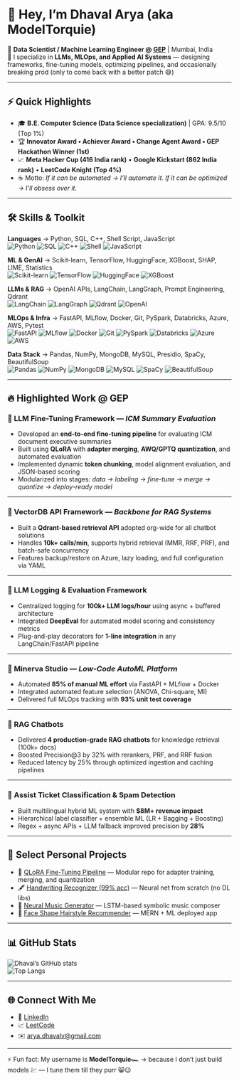 # 👋 Hey, I’m Dhaval Arya (aka ModelTorquie)

📍 **Data Scientist / Machine Learning Engineer @ [GEP](https://www.gep.com)** | Mumbai, India  
🤖 I specialize in **LLMs, MLOps, and Applied AI Systems** — designing frameworks, fine-tuning models, optimizing pipelines, and occasionally breaking prod (only to come back with a better patch 😅)

---

## ⚡ Quick Highlights
- 🎓 **B.E. Computer Science (Data Science specialization)** | GPA: 9.5/10 (Top 1%)  
- 🏆 **Innovator Award • Achiever Award • Change Agent Award • GEP Hackathon Winner (1st)**  
- 📈 **Meta Hacker Cup (416 India rank)** • **Google Kickstart (862 India rank)** • **LeetCode Knight (Top 4%)**  
- ☕ Motto: *If it can be automated → I’ll automate it. If it can be optimized → I’ll obsess over it.*

---

## 🛠️ Skills & Toolkit  

**Languages** → Python, SQL, C++, Shell Script, JavaScript  
![Python](https://img.shields.io/badge/Python-blue?logo=python) ![SQL](https://img.shields.io/badge/SQL-orange?logo=postgresql) ![C++](https://img.shields.io/badge/C++-00599C?logo=cplusplus) ![Shell](https://img.shields.io/badge/Shell_Script-lightgrey?logo=gnu-bash) ![JavaScript](https://img.shields.io/badge/JavaScript-yellow?logo=javascript)

**ML & GenAI** → Scikit-learn, TensorFlow, HuggingFace, XGBoost, SHAP, LIME, Statistics  
![Scikit-learn](https://img.shields.io/badge/Scikit--learn-orange?logo=scikitlearn) ![TensorFlow](https://img.shields.io/badge/TensorFlow-orange?logo=tensorflow) ![HuggingFace](https://img.shields.io/badge/HuggingFace-yellow?logo=huggingface) ![XGBoost](https://img.shields.io/badge/XGBoost-green)

**LLMs & RAG** → OpenAI APIs, LangChain, LangGraph, Prompt Engineering, Qdrant  
![LangChain](https://img.shields.io/badge/LangChain-blue) ![LangGraph](https://img.shields.io/badge/LangGraph-purple) ![Qdrant](https://img.shields.io/badge/Qdrant-red?logo=qdrant) ![OpenAI](https://img.shields.io/badge/OpenAI-API-black?logo=openai)

**MLOps & Infra** → FastAPI, MLflow, Docker, Git, PySpark, Databricks, Azure, AWS, Pytest  
![FastAPI](https://img.shields.io/badge/FastAPI-009688?logo=fastapi) ![MLflow](https://img.shields.io/badge/MLflow-0176D2) ![Docker](https://img.shields.io/badge/Docker-blue?logo=docker) ![Git](https://img.shields.io/badge/Git-orange?logo=git) ![PySpark](https://img.shields.io/badge/PySpark-red?logo=apachespark) ![Databricks](https://img.shields.io/badge/Databricks-red?logo=databricks) ![Azure](https://img.shields.io/badge/Azure-blue?logo=microsoft-azure) ![AWS](https://img.shields.io/badge/AWS-orange?logo=amazon-aws)

**Data Stack** → Pandas, NumPy, MongoDB, MySQL, Presidio, SpaCy, BeautifulSoup  
![Pandas](https://img.shields.io/badge/Pandas-150458?logo=pandas) ![NumPy](https://img.shields.io/badge/NumPy-013243?logo=numpy) ![MongoDB](https://img.shields.io/badge/MongoDB-green?logo=mongodb) ![MySQL](https://img.shields.io/badge/MySQL-blue?logo=mysql) ![SpaCy](https://img.shields.io/badge/SpaCy-lightblue) ![BeautifulSoup](https://img.shields.io/badge/BeautifulSoup-yellowgreen)

---

## 🔥 Highlighted Work @ GEP

### 🔹 LLM Fine-Tuning Framework — *ICM Summary Evaluation*
- Developed an **end-to-end fine-tuning pipeline** for evaluating ICM document executive summaries
- Built using **QLoRA** with **adapter merging**, **AWQ/GPTQ quantization**, and automated evaluation  
- Implemented dynamic **token chunking**, model alignment evaluation, and JSON-based scoring  
- Modularized into stages: *data → labeling → fine-tune → merge → quantize → deploy-ready model*

---

### 🔹 VectorDB API Framework — *Backbone for RAG Systems*
- Built a **Qdrant-based retrieval API** adopted org-wide for all chatbot solutions  
- Handles **10k+ calls/min**, supports hybrid retrieval (MMR, RRF, PRF), and batch-safe concurrency  
- Features backup/restore on Azure, lazy loading, and full configuration via YAML

---

### 🔹 LLM Logging & Evaluation Framework
- Centralized logging for **100k+ LLM logs/hour** using async + buffered architecture  
- Integrated **DeepEval** for automated model scoring and consistency metrics  
- Plug-and-play decorators for **1-line integration** in any LangChain/FastAPI pipeline  

---

### 🔹 Minerva Studio — *Low-Code AutoML Platform*
- Automated **85% of manual ML effort** via FastAPI + MLflow + Docker  
- Integrated automated feature selection (ANOVA, Chi-square, MI)  
- Delivered full MLOps tracking with **93% unit test coverage**

---

### 🔹 RAG Chatbots
- Delivered **4 production-grade RAG chatbots** for knowledge retrieval (100k+ docs)  
- Boosted Precision@3 by 32% with rerankers, PRF, and RRF fusion  
- Reduced latency by 25% through optimized ingestion and caching pipelines  

---

### 🔹 Assist Ticket Classification & Spam Detection
- Built multilingual hybrid ML system with **$8M+ revenue impact**  
- Hierarchical label classifier + ensemble ML (LR + Bagging + Boosting)  
- Regex + async APIs + LLM fallback improved precision by **28%**

---

## 🎯 Select Personal Projects  
- 🧠 [QLoRA Fine-Tuning Pipeline](https://github.com/<your-repo>) — Modular repo for adapter training, merging, and quantization  
- 🖋️ [Handwriting Recognizer (99% acc)](https://github.com/DhavalArya/Handwriting-Recognizer-From-Scratch) — Neural net from scratch (no DL libs)  
- 🎵 [Neural Music Generator](https://github.com/DhavalArya/Music_generator) — LSTM-based symbolic music composer  
- 💇 [Face Shape Hairstyle Recommender](https://face-shape-analyzer.netlify.app/) — MERN + ML deployed app  

---

## 📊 GitHub Stats  

![Dhaval’s GitHub stats](https://github-readme-stats.vercel.app/api?username=ModelTorquie&show_icons=true&theme=radical)  
![Top Langs](https://github-readme-stats.vercel.app/api/top-langs/?username=ModelTorquie&layout=compact&theme=radical)

---

## 🌐 Connect With Me
- 💼 [LinkedIn](https://www.linkedin.com/in/dhavalarya)  
- 📈 [LeetCode](https://leetcode.com/DhavalAr)  
- ✉️ arya.dhavalv@gmail.com  

---

⚡ Fun fact: My username is **ModelTorquie**🏎️ → because I don’t just build models 💹 — I tune them till they purr 😸😉
